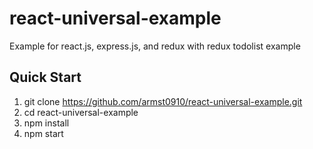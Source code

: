 # react-universal-example

Example for react.js, express.js, and redux with redux todolist example

## Quick Start

1. git clone https://github.com/armst0910/react-universal-example.git
2. cd react-universal-example
3. npm install
4. npm start

